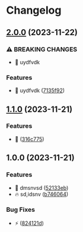 # Changelog

## [2.0.0](https://github.com/ArnaudTA/test-ci/compare/v1.1.0...v2.0.0) (2023-11-22)


### ⚠ BREAKING CHANGES

* :bug: uydfvdk

### Features

* :bug: uydfvdk ([7135f92](https://github.com/ArnaudTA/test-ci/commit/7135f925d8c8b024d9bf6ff271697cfa4fd3fffb))

## [1.1.0](https://github.com/ArnaudTA/test-ci/compare/v1.0.0...v1.1.0) (2023-11-21)


### Features

* :art: ([316c775](https://github.com/ArnaudTA/test-ci/commit/316c77582a1f026fdbe0b67285a9e51c754957c1))

## 1.0.0 (2023-11-21)


### Features

* :art: dmsnvsd ([52133eb](https://github.com/ArnaudTA/test-ci/commit/52133eb701aa7be18d8a2754d30f6d2e10723390))
* :fire: sd,idsnv ([b746064](https://github.com/ArnaudTA/test-ci/commit/b746064b94d556410daa6d49e8e0726f4a22fc03))


### Bug Fixes

* :zap: ([824121d](https://github.com/ArnaudTA/test-ci/commit/824121d4f4b001f8c448d46eb7ef76c81a59fc62))
